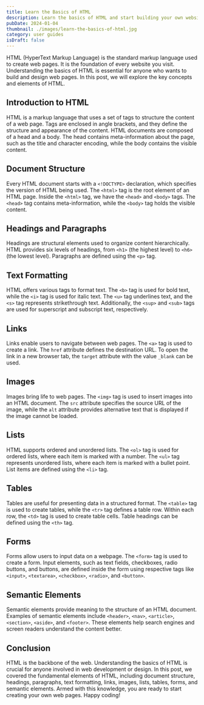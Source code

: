 ```yaml
---
title: Learn the Basics of HTML
description: Learn the basics of HTML and start building your own websites. Discover the power of HTML and how it can help you create amazing web experiences.
pubDate: 2024-01-04
thumbnail: ./images/learn-the-basics-of-html.jpg
category: user guides
isDraft: false
---
```


HTML (HyperText Markup Language) is the standard markup language used to create web pages. It is the foundation of every website you visit. Understanding the basics of HTML is essential for anyone who wants to build and design web pages. In this post, we will explore the key concepts and elements of HTML.

## Introduction to HTML

HTML is a markup language that uses a set of tags to structure the content of a web page. Tags are enclosed in angle brackets, and they define the structure and appearance of the content. HTML documents are composed of a head and a body. The head contains meta-information about the page, such as the title and character encoding, while the body contains the visible content.

## Document Structure

Every HTML document starts with a `<!DOCTYPE>` declaration, which specifies the version of HTML being used. The `<html>` tag is the root element of an HTML page. Inside the `<html>` tag, we have the `<head>` and `<body>` tags. The `<head>` tag contains meta-information, while the `<body>` tag holds the visible content.

## Headings and Paragraphs

Headings are structural elements used to organize content hierarchically. HTML provides six levels of headings, from `<h1>` (the highest level) to `<h6>` (the lowest level). Paragraphs are defined using the `<p>` tag.

## Text Formatting

HTML offers various tags to format text. The `<b>` tag is used for bold text, while the `<i>` tag is used for italic text. The `<u>` tag underlines text, and the `<s>` tag represents strikethrough text. Additionally, the `<sup>` and `<sub>` tags are used for superscript and subscript text, respectively.

## Links

Links enable users to navigate between web pages. The `<a>` tag is used to create a link. The `href` attribute defines the destination URL. To open the link in a new browser tab, the `target` attribute with the value `_blank` can be used.

## Images

Images bring life to web pages. The `<img>` tag is used to insert images into an HTML document. The `src` attribute specifies the source URL of the image, while the `alt` attribute provides alternative text that is displayed if the image cannot be loaded.

## Lists

HTML supports ordered and unordered lists. The `<ol>` tag is used for ordered lists, where each item is marked with a number. The `<ul>` tag represents unordered lists, where each item is marked with a bullet point. List items are defined using the `<li>` tag.

## Tables

Tables are useful for presenting data in a structured format. The `<table>` tag is used to create tables, while the `<tr>` tag defines a table row. Within each row, the `<td>` tag is used to create table cells. Table headings can be defined using the `<th>` tag.

## Forms

Forms allow users to input data on a webpage. The `<form>` tag is used to create a form. Input elements, such as text fields, checkboxes, radio buttons, and buttons, are defined inside the form using respective tags like `<input>`, `<textarea>`, `<checkbox>`, `<radio>`, and `<button>`.

## Semantic Elements

Semantic elements provide meaning to the structure of an HTML document. Examples of semantic elements include `<header>`, `<nav>`, `<article>`, `<section>`, `<aside>`, and `<footer>`. These elements help search engines and screen readers understand the content better.

## Conclusion

HTML is the backbone of the web. Understanding the basics of HTML is crucial for anyone involved in web development or design. In this post, we covered the fundamental elements of HTML, including document structure, headings, paragraphs, text formatting, links, images, lists, tables, forms, and semantic elements. Armed with this knowledge, you are ready to start creating your own web pages. Happy coding!
